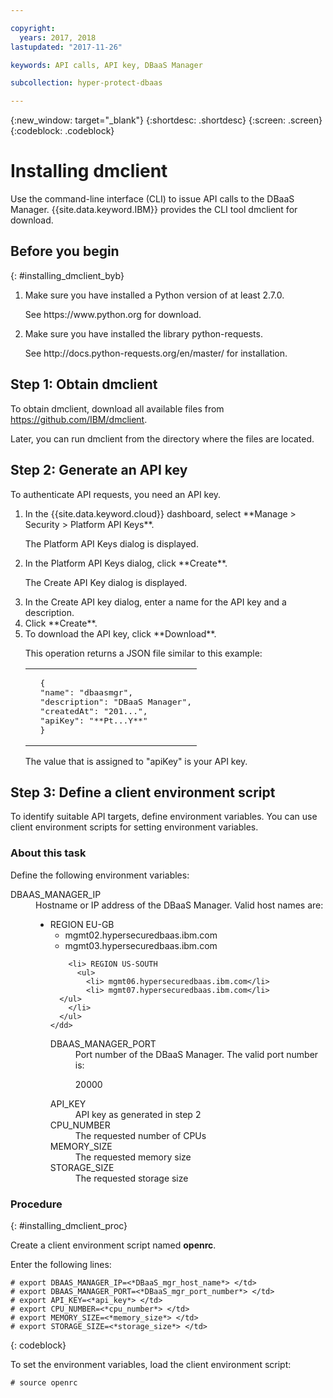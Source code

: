 ```yaml
---

copyright:
  years: 2017, 2018
lastupdated: "2017-11-26"

keywords: API calls, API key, DBaaS Manager

subcollection: hyper-protect-dbaas

---
```


{:new_window: target="_blank"}
{:shortdesc: .shortdesc}
{:screen: .screen}
{:codeblock: .codeblock}


# Installing dmclient

Use the command-line interface (CLI) to issue API calls to the DBaaS Manager.
{{site.data.keyword.IBM}} provides the CLI tool dmclient for download.

## Before you begin
{: #installing_dmclient_byb}

<ol>
<li>Make sure you have installed a Python version of at least 2.7.0.
<p>See https://www.python.org for download.</p></li>
<li>Make sure you have installed the library python-requests.
<p>See http://docs.python-requests.org/en/master/ for installation.</p></li>
</ol>

## Step 1: Obtain dmclient

To obtain dmclient, download all available files from <https://github.com/IBM/dmclient>.

Later, you can run dmclient from the directory where the files are located.

## Step 2: Generate an API key

To authenticate API requests, you need an API key.

<ol>
<li>In the {{site.data.keyword.cloud}} dashboard, select **Manage > Security > Platform API Keys**.
<p>The Platform API Keys dialog is displayed.</p></li>
<li>In the Platform API Keys dialog, click **Create**.
<p>The Create API Key dialog is displayed.</p></li>
<li>In the Create API key dialog, enter a name for the API key and a description.</li>
<li>Click **Create**.</li>
<li>To download the API key, click **Download**.
<p>This operation returns a JSON file similar to this example:
<table>
  <tr>
    <td>
	<pre>
  {
  "name": "dbaasmgr",
  "description": "DBaaS Manager",
  "createdAt": "201...",
  "apiKey": "**Pt...Y**"
  }</pre>
	</td>
  </tr>
</table>
The value that is assigned to "apiKey" is your API key.
</p></li>
</ol>

## Step 3: Define a client environment script

To identify suitable API targets, define environment variables. You can use client
environment scripts for setting environment variables.

### About this task

Define the following environment variables:
<dl>
  <dt> DBAAS_MANAGER_IP </dt>
    <dd> Hostname or IP address of the DBaaS Manager. Valid host names are:	       
      <ul>
        <li> REGION EU-GB
	  <ul>
            <li> mgmt02.hypersecuredbaas.ibm.com</li>
            <li> mgmt03.hypersecuredbaas.ibm.com</li>
          </ul>
        </li>

        <li> REGION US-SOUTH		
          <ul>
            <li> mgmt06.hypersecuredbaas.ibm.com</li>
            <li> mgmt07.hypersecuredbaas.ibm.com</li>
	  </ul>
        </li>
      </ul>		
	</dd>
  <dt> DBAAS_MANAGER_PORT </dt>
    <dd> Port number of the DBaaS Manager. The valid port number is:
<p>20000</p> </dd>
  <dt> API_KEY </dt>
    <dd> API key as generated in step 2</dd>
  <dt> CPU_NUMBER </dt>
    <dd> The requested number of CPUs </dd>
  <dt> MEMORY_SIZE </dt>
    <dd> The requested memory size </dd>
  <dt> STORAGE_SIZE </dt>
    <dd> The requested storage size </dd>
</dl>

### Procedure
{: #installing_dmclient_proc}

Create a client environment script named **openrc**.

Enter the following lines:

```
# export DBAAS_MANAGER_IP=<*DBaaS_mgr_host_name*> </td>
# export DBAAS_MANAGER_PORT=<*DBaaS_mgr_port_number*> </td>
# export API_KEY=<*api_key*> </td>
# export CPU_NUMBER=<*cpu_number*> </td>
# export MEMORY_SIZE=<*memory_size*> </td>
# export STORAGE_SIZE=<*storage_size*> </td>
```
{: codeblock}

<p>To set the environment variables, load the client environment script:
<pre><code class="hljs"># source openrc
</code></pre>
</p>
